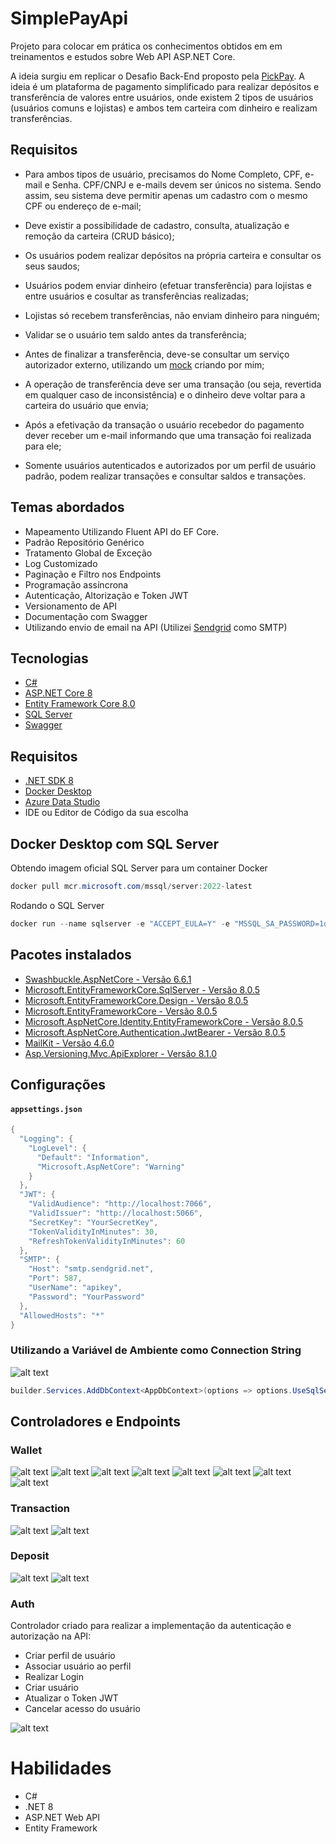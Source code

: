 # SimplePayApi
Projeto para colocar em prática os conhecimentos obtidos em em treinamentos e estudos sobre Web API ASP.NET Core.

A ideia surgiu em replicar o Desafio Back-End proposto pela [PickPay](https://github.com/PicPay/picpay-desafio-backend). A ideia é um plataforma de pagamento simplificado para realizar depósitos e transferência de valores entre usuários, onde existem 2 tipos de usuários (usuários comuns e lojistas) e ambos tem carteira com dinheiro e realizam transferências.

## Requisitos
- Para ambos tipos de usuário, precisamos do Nome Completo, CPF, e-mail e Senha. CPF/CNPJ e e-mails devem ser únicos no sistema. Sendo assim, seu sistema deve permitir apenas um cadastro com o mesmo CPF ou endereço de e-mail;

- Deve existir a possibilidade de cadastro, consulta, atualização e remoção da carteira (CRUD básico);

- Os usuários podem realizar depósitos na própria carteira e consultar os seus saudos;

- Usuários podem enviar dinheiro (efetuar transferência) para lojistas e entre usuários e cosultar as transferências realizadas;

- Lojistas só recebem transferências, não enviam dinheiro para ninguém;

- Validar se o usuário tem saldo antes da transferência;

- Antes de finalizar a transferência, deve-se consultar um serviço autorizador externo, utilizando um [mock](https://run.mocky.io/v3/84fc75f8-7f16-4eff-98e0-2be9d48fea3c) criando por mim;

- A operação de transferência deve ser uma transação (ou seja, revertida em qualquer caso de inconsistência) e o dinheiro deve voltar para a carteira do usuário que envia;

- Após a efetivação da transação o usuário recebedor do pagamento dever receber um e-mail informando que uma transação foi realizada para ele;

- Somente usuários autenticados e autorizados por um perfil de usuário padrão, podem realizar transações e consultar saldos e transações.

## Temas abordados
- Mapeamento Utilizando Fluent API do EF Core.
- Padrão Repositório Genérico
- Tratamento Global de Exceção
- Log Customizado
- Paginação e Filtro nos Endpoints
- Programação assíncrona
- Autenticação, Altorização e Token JWT
- Versionamento de API
- Documentação com Swagger
- Utilizando envio de email na API (Utilizei [Sendgrid](https://sendgrid.com/en-us) como SMTP)

## Tecnologias
- [C#](https://learn.microsoft.com/en-us/dotnet/csharp/)
- [ASP.NET Core 8](https://learn.microsoft.com/en-us/aspnet/core/?view=aspnetcore-8.0)
- [Entity Framework Core 8.0](https://learn.microsoft.com/en-us/ef/)
- [SQL Server](https://www.microsoft.com/en-us/sql-server/sql-server-downloads)
- [Swagger](https://swagger.io/)

## Requisitos
- [.NET SDK 8](https://dotnet.microsoft.com/en-us/download)
- [Docker Desktop](https://www.docker.com/products/docker-desktop/)
- [Azure Data Studio](https://learn.microsoft.com/en-us/azure-data-studio/download-azure-data-studio?tabs=win-install%2Cwin-user-install%2Credhat-install%2Cwindows-uninstall%2Credhat-uninstall)
- IDE ou Editor de Código da sua escolha

## Docker Desktop com SQL Server
Obtendo imagem oficial SQL Server para um container Docker 

```powershell
docker pull mcr.microsoft.com/mssql/server:2022-latest
```

Rodando o SQL Server
```powershell
docker run --name sqlserver -e "ACCEPT_EULA=Y" -e "MSSQL_SA_PASSWORD=1q2w3e4r@#$" -p 1433:1433 -d mcr.microsoft.com/mssql/server:2022-latest
```

## Pacotes instalados
- [Swashbuckle.AspNetCore - Versão 6.6.1](https://www.nuget.org/packages/Swashbuckle.AspNetCore/6.6.1)
- [Microsoft.EntityFrameworkCore.SqlServer - Versão 8.0.5](https://www.nuget.org/packages/Microsoft.EntityFrameworkCore.SqlServer/8.0.5/)
- [Microsoft.EntityFrameworkCore.Design - Versão 8.0.5](https://www.nuget.org/packages/Microsoft.EntityFrameworkCore.Design/8.0.5/)
- [Microsoft.EntityFrameworkCore - Versão 8.0.5](https://www.nuget.org/packages/Microsoft.EntityFrameworkCore/8.0.5/)
- [Microsoft.AspNetCore.Identity.EntityFrameworkCore - Versão 8.0.5](https://www.nuget.org/packages/Microsoft.AspNetCore.Identity.EntityFrameworkCore/8.0.5/)
- [Microsoft.AspNetCore.Authentication.JwtBearer - Versão 8.0.5](https://www.nuget.org/packages/Microsoft.AspNetCore.Authentication.JwtBearer/8.0.5/)
- [MailKit - Versão 4.6.0](https://www.nuget.org/packages/MailKit/4.6.0)
- [Asp.Versioning.Mvc.ApiExplorer - Versão 8.1.0](https://www.nuget.org/packages/Asp.Versioning.Mvc.ApiExplorer/8.1.0)

## Configurações
#### `appsettings.json`
```C#
{
  "Logging": {
    "LogLevel": {
      "Default": "Information",
      "Microsoft.AspNetCore": "Warning"
    }
  },
  "JWT": {
    "ValidAudience": "http://localhost:7066",
    "ValidIssuer": "http://localhost:5066",
    "SecretKey": "YourSecretKey",
    "TokenValidityInMinutes": 30,
    "RefreshTokenValidityInMinutes": 60
  },
  "SMTP": {
    "Host": "smtp.sendgrid.net",
    "Port": 587,
    "UserName": "apikey",
    "Password": "YourPassword"
  },
  "AllowedHosts": "*"
}
```
### Utilizando a Variável de Ambiente como Connection String
![alt text](./Images/enviroment_variable.jpg)

```C#
builder.Services.AddDbContext<AppDbContext>(options => options.UseSqlServer(Environment.GetEnvironmentVariable("DB_CONNECTION_STRING")));
```

## Controladores e Endpoints
### Wallet
![alt text](./Images/wallet-get.jpg)
![alt text](./Images/wallet-get_id.jpg)
![alt text](./Images/wallet-get_pagination.jpg)
![alt text](./Images/wallet-get_filter_fullname.jpg)
![alt text](./Images/wallet-get_filter_balance.jpg)
![alt text](./Images/wallet-post.jpg)
![alt text](./Images/wallet-put.jpg)
![alt text](./Images/wallet-delete.jpg)

### Transaction
![alt text](./Images/traqnsaction-get.jpg)
![alt text](./Images/traqnsaction-post.jpg)

### Deposit
![alt text](./Images/deposit-get.jpg)
![alt text](./Images/deposit-post.jpg)

### Auth
Controlador criado para realizar a implementação da autenticação e autorização na API:
- Criar perfil de usuário
- Associar usuário ao perfil
- Realizar Login
- Criar usuário
- Atualizar o Token JWT
- Cancelar acesso do usuário
 
![alt text](./Images/authorization.jpg)

# Habilidades
- C#
- .NET 8
- ASP.NET Web API
- Entity Framework
